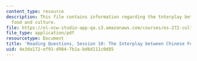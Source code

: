 ```yaml
---
content_type: resource
description: This file contains information regarding the tnterplay between chinese
  food and culture.
file: https://ol-ocw-studio-app-qa.s3.amazonaws.com/courses/es-272-culture-tech-spring-2003/4e3da172ef91d9847b1abd6d111c0d85_MITES_272S03_q10.pdf
file_type: application/pdf
resourcetype: Document
title: 'Reading Questions, Session 10: The Interplay between Chinese Food and Culture'
uid: 4e3da172-ef91-d984-7b1a-bd6d111c0d85
---
```

